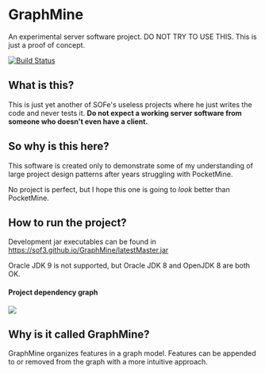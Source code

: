# GraphMine
An experimental server software project. DO NOT TRY TO USE THIS. This is just a proof of concept.

[![Build Status](https://travis-ci.org/SOF3/GraphMine.svg?branch=master)](https://travis-ci.org/SOF3/GraphMine)

## What is this?
This is just yet another of SOFe's useless projects where he just writes the code and never tests it. **Do not expect a working server software from someone who doesn't even have a client.**

## So why is this here?
This software is created only to demonstrate some of my understanding of large project design patterns after years struggling with PocketMine.

No project is perfect, but I hope this one is going to *look* better than PocketMine.

## How to run the project?
Development jar executables can be found in https://sof3.github.io/GraphMine/latestMaster.jar

Oracle JDK 9 is not supported, but Oracle JDK 8 and OpenJDK 8 are both OK.

#### Project dependency graph

![](https://sof3.github.io/GraphMine/depGraph.png)

## Why is it called GraphMine?
GraphMine organizes features in a graph model. Features can be appended to or removed from the graph with a more intuitive approach.

